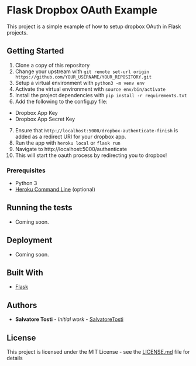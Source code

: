 # Flask Dropbox OAuth Example

This project is a simple example of how to setup dropbox OAuth in Flask projects.  

## Getting Started

1. Clone a copy of this repository
2. Change your upstream with `git remote set-url origin https://github.com/YOUR_USERNAME/YOUR_REPOSITORY.git`
3. Setup a virtual environment with `python3 -m venv env`
4. Activate the virtual environment with `source env/bin/activate`
5. Install the project dependencies with `pip install -r requirements.txt`
6. Add the following to the config.py file:
* Dropbox App Key
* Dropbox App Secret Key
7. Ensure that `http://localhost:5000/dropbox-authenticate-finish` is added as a redirect URI for your dropbox app.
8. Run the app with `heroku local` or `flask run`
9. Navigate to http://localhost:5000/authenticate
10. This will start the oauth process by redirecting you to dropbox!

### Prerequisites

* Python 3
* [Heroku Command Line](https://devcenter.heroku.com/categories/command-line) (optional)

## Running the tests

* Coming soon.

## Deployment

* Coming soon.

## Built With

* [Flask](http://flask.pocoo.org/)

## Authors

* **Salvatore Tosti** - *Initial work* - [SalvatoreTosti](https://github.com/SalvatoreTosti)

## License

This project is licensed under the MIT License - see the [LICENSE.md](LICENSE.md) file for details
